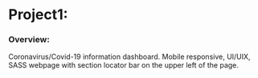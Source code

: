 # Project1: 

### Overview:

Coronavirus/Covid-19 information dashboard. Mobile responsive, UI/UIX, SASS webpage with section locator bar on the upper left of the page. 